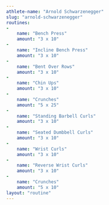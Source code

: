```yaml
---
athlete-name: "Arnold Schwarzenegger"
slug: "arnold-schwarzenegger"
routines:
-
    name: "Bench Press"
    amount: "3 x 10"
-
    name: "Incline Bench Press"
    amount: "3 x 10"
-
    name: "Bent Over Rows"
    amount: "3 x 10"
-
    name: "Chin Ups"
    amount: "3 x 10"
-
    name: "Crunches"
    amount: "5 x 25"
-
    name: "Standing Barbell Curls"
    amount: "3 x 10"
-
    name: "Seated Dumbbell Curls"
    amount: "3 x 10"
-
    name: "Wrist Curls"
    amount: "3 x 10"
-
    name: "Reverse Wrist Curls"
    amount: "3 x 10"
-
    name: "Crunches"
    amount: "5 x 10"
layout: "routine"
---
```

